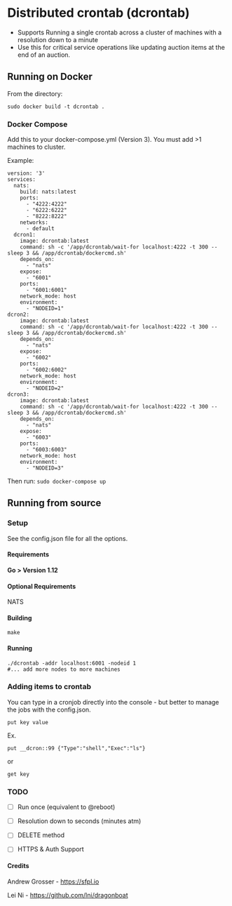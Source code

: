 # Distributed crontab (dcrontab)

* Supports Running a single crontab across a cluster of machines with a resolution down to a minute
* Use this for critical service operations like updating auction items at the end of an auction.

## Running on Docker
From the directory:

```sudo docker build -t dcrontab .```

### Docker Compose
Add this to your docker-compose.yml (Version 3). You must add >1 machines to cluster.

Example:
```
version: '3'
services:
  nats:
    build: nats:latest
    ports:
      - "4222:4222"
      - "6222:6222"
      - "8222:8222"
    networks:
      - default
  dcron1:
    image: dcrontab:latest
    command: sh -c '/app/dcrontab/wait-for localhost:4222 -t 300 -- sleep 3 && /app/dcrontab/dockercmd.sh'
    depends_on:
      - "nats"
    expose:
      - "6001"
    ports:
      - "6001:6001"
    network_mode: host  
    environment:
      - "NODEID=1"   
dcron2:
    image: dcrontab:latest
    command: sh -c '/app/dcrontab/wait-for localhost:4222 -t 300 -- sleep 3 && /app/dcrontab/dockercmd.sh'
    depends_on:
      - "nats"
    expose:
      - "6002"
    ports:
      - "6002:6002"
    network_mode: host  
    environment:
      - "NODEID=2"   
dcron3:
    image: dcrontab:latest
    command: sh -c '/app/dcrontab/wait-for localhost:4222 -t 300 -- sleep 3 && /app/dcrontab/dockercmd.sh'
    depends_on:
      - "nats"
    expose:
      - "6003"
    ports:
      - "6003:6003"
    network_mode: host  
    environment:
      - "NODEID=3"         
```

Then run:
```sudo docker-compose up```

## Running from source

### Setup

See the config.json file for all the options.

#### Requirements
**Go > Version 1.12**

#### Optional Requirements

NATS

#### Building

```
make
```

#### Running

```
./dcrontab -addr localhost:6001 -nodeid 1
#... add more nodes to more machines
```

### Adding items to crontab
You can type in a cronjob directly into the console - but better to manage the jobs with the config.json.
```
put key value
```
Ex.
```
put __dcron::99 {"Type":"shell","Exec":"ls"}
```
or 
```
get key
```

### TODO

- [ ] Run once (equivalent to @reboot)
- [ ] Resolution down to seconds (minutes atm)
- [ ] DELETE method
- [ ] HTTPS & Auth Support


#### Credits

Andrew Grosser - https://sfpl.io

Lei Ni - https://github.com/lni/dragonboat
